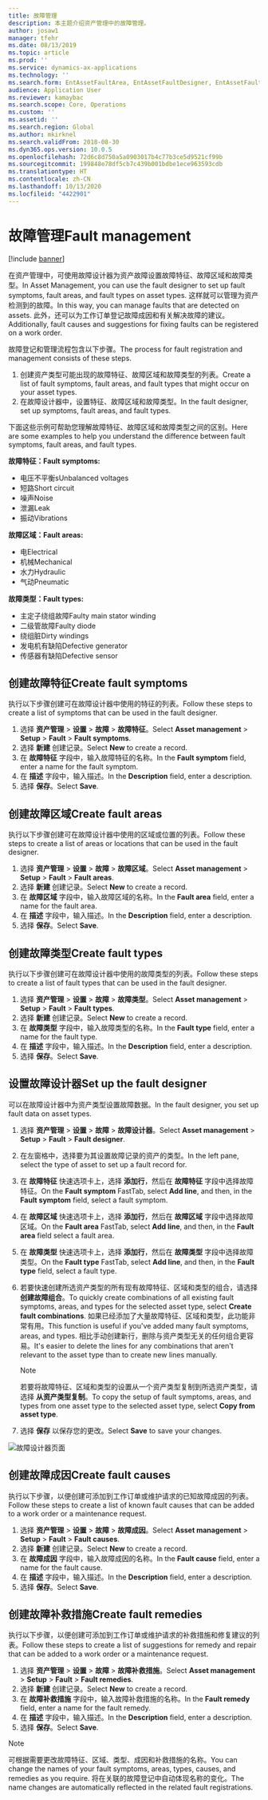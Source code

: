 ```yaml
---
title: 故障管理
description: 本主题介绍资产管理中的故障管理。
author: josaw1
manager: tfehr
ms.date: 08/13/2019
ms.topic: article
ms.prod: ''
ms.service: dynamics-ax-applications
ms.technology: ''
ms.search.form: EntAssetFaultArea, EntAssetFaultDesigner, EntAssetFaultCopyFromObjectType, EntAssetFaultRemedy, EntAssetObjectFaultRelationRequestInfoPart, EntAssetObjectFaultRelationWorkOrderInfoPart, EntAssetFaultCreateCombinations, EntAssetObjectFaultSymptom, EntAssetObjectFaultSymptomListPage, EntAssetFaultType, EntAssetFaultSymptom, EntAssetFaultCause
audience: Application User
ms.reviewer: kamaybac
ms.search.scope: Core, Operations
ms.custom: ''
ms.assetid: ''
ms.search.region: Global
ms.author: mkirknel
ms.search.validFrom: 2018-08-30
ms.dyn365.ops.version: 10.0.5
ms.openlocfilehash: 72d6c8d750a5a0903017b4c77b3ce5d9521cf99b
ms.sourcegitcommit: 199848e78df5cb7c439b001bdbe1ece963593cdb
ms.translationtype: HT
ms.contentlocale: zh-CN
ms.lasthandoff: 10/13/2020
ms.locfileid: "4422901"
---
```

# <a name="fault-management"></a><span data-ttu-id="117c3-103">故障管理</span><span class="sxs-lookup"><span data-stu-id="117c3-103">Fault management</span></span>

[!include [banner](../../includes/banner.md)]

 

<span data-ttu-id="117c3-104">在资产管理中，可使用故障设计器为资产故障设置故障特征、故障区域和故障类型。</span><span class="sxs-lookup"><span data-stu-id="117c3-104">In Asset Management, you can use the fault designer to set up fault symptoms, fault areas, and fault types on asset types.</span></span> <span data-ttu-id="117c3-105">这样就可以管理为资产检测到的故障。</span><span class="sxs-lookup"><span data-stu-id="117c3-105">In this way, you can manage faults that are detected on assets.</span></span> <span data-ttu-id="117c3-106">此外，还可以为工作订单登记故障成因和有关解决故障的建议。</span><span class="sxs-lookup"><span data-stu-id="117c3-106">Additionally, fault causes and suggestions for fixing faults can be registered on a work order.</span></span>

<span data-ttu-id="117c3-107">故障登记和管理流程包含以下步骤。</span><span class="sxs-lookup"><span data-stu-id="117c3-107">The process for fault registration and management consists of these steps.</span></span>

1. <span data-ttu-id="117c3-108">创建资产类型可能出现的故障特征、故障区域和故障类型的列表。</span><span class="sxs-lookup"><span data-stu-id="117c3-108">Create a list of fault symptoms, fault areas, and fault types that might occur on your asset types.</span></span>
2. <span data-ttu-id="117c3-109">在故障设计器中，设置特征、故障区域和故障类型。</span><span class="sxs-lookup"><span data-stu-id="117c3-109">In the fault designer, set up symptoms, fault areas, and fault types.</span></span>

<span data-ttu-id="117c3-110">下面这些示例可帮助您理解故障特征、故障区域和故障类型之间的区别。</span><span class="sxs-lookup"><span data-stu-id="117c3-110">Here are some examples to help you understand the difference between fault symptoms, fault areas, and fault types.</span></span>

<span data-ttu-id="117c3-111">**故障特征：**</span><span class="sxs-lookup"><span data-stu-id="117c3-111">**Fault symptoms:**</span></span>

- <span data-ttu-id="117c3-112">电压不平衡s</span><span class="sxs-lookup"><span data-stu-id="117c3-112">Unbalanced voltages</span></span>
- <span data-ttu-id="117c3-113">短路</span><span class="sxs-lookup"><span data-stu-id="117c3-113">Short circuit</span></span>
- <span data-ttu-id="117c3-114">噪声</span><span class="sxs-lookup"><span data-stu-id="117c3-114">Noise</span></span>
- <span data-ttu-id="117c3-115">泄漏</span><span class="sxs-lookup"><span data-stu-id="117c3-115">Leak</span></span>
- <span data-ttu-id="117c3-116">振动</span><span class="sxs-lookup"><span data-stu-id="117c3-116">Vibrations</span></span>

<span data-ttu-id="117c3-117">**故障区域：**</span><span class="sxs-lookup"><span data-stu-id="117c3-117">**Fault areas:**</span></span>

- <span data-ttu-id="117c3-118">电</span><span class="sxs-lookup"><span data-stu-id="117c3-118">Electrical</span></span>
- <span data-ttu-id="117c3-119">机械</span><span class="sxs-lookup"><span data-stu-id="117c3-119">Mechanical</span></span>
- <span data-ttu-id="117c3-120">水力</span><span class="sxs-lookup"><span data-stu-id="117c3-120">Hydraulic</span></span>
- <span data-ttu-id="117c3-121">气动</span><span class="sxs-lookup"><span data-stu-id="117c3-121">Pneumatic</span></span>

<span data-ttu-id="117c3-122">**故障类型：**</span><span class="sxs-lookup"><span data-stu-id="117c3-122">**Fault types:**</span></span>

- <span data-ttu-id="117c3-123">主定子绕组故障</span><span class="sxs-lookup"><span data-stu-id="117c3-123">Faulty main stator winding</span></span>
- <span data-ttu-id="117c3-124">二级管故障</span><span class="sxs-lookup"><span data-stu-id="117c3-124">Faulty diode</span></span>
- <span data-ttu-id="117c3-125">绕组脏</span><span class="sxs-lookup"><span data-stu-id="117c3-125">Dirty windings</span></span>
- <span data-ttu-id="117c3-126">发电机有缺陷</span><span class="sxs-lookup"><span data-stu-id="117c3-126">Defective generator</span></span>
- <span data-ttu-id="117c3-127">传感器有缺陷</span><span class="sxs-lookup"><span data-stu-id="117c3-127">Defective sensor</span></span>

## <a name="create-fault-symptoms"></a><span data-ttu-id="117c3-128">创建故障特征</span><span class="sxs-lookup"><span data-stu-id="117c3-128">Create fault symptoms</span></span>

<span data-ttu-id="117c3-129">执行以下步骤创建可在故障设计器中使用的特征的列表。</span><span class="sxs-lookup"><span data-stu-id="117c3-129">Follow these steps to create a list of symptoms that can be used in the fault designer.</span></span>

1. <span data-ttu-id="117c3-130">选择 **资产管理** \> **设置** \> **故障** \> **故障特征**。</span><span class="sxs-lookup"><span data-stu-id="117c3-130">Select **Asset management** \> **Setup** \> **Fault** \> **Fault symptoms**.</span></span>
2. <span data-ttu-id="117c3-131">选择 **新建** 创建记录。</span><span class="sxs-lookup"><span data-stu-id="117c3-131">Select **New** to create a record.</span></span>
3. <span data-ttu-id="117c3-132">在 **故障特征** 字段中，输入故障特征的名称。</span><span class="sxs-lookup"><span data-stu-id="117c3-132">In the **Fault symptom** field, enter a name for the fault symptom.</span></span>
4. <span data-ttu-id="117c3-133">在 **描述** 字段中，输入描述。</span><span class="sxs-lookup"><span data-stu-id="117c3-133">In the **Description** field, enter a description.</span></span>
5. <span data-ttu-id="117c3-134">选择 **保存**。</span><span class="sxs-lookup"><span data-stu-id="117c3-134">Select **Save**.</span></span>

## <a name="create-fault-areas"></a><span data-ttu-id="117c3-135">创建故障区域</span><span class="sxs-lookup"><span data-stu-id="117c3-135">Create fault areas</span></span>

<span data-ttu-id="117c3-136">执行以下步骤创建可在故障设计器中使用的区域或位置的列表。</span><span class="sxs-lookup"><span data-stu-id="117c3-136">Follow these steps to create a list of areas or locations that can be used in the fault designer.</span></span>

1. <span data-ttu-id="117c3-137">选择 **资产管理** \> **设置** \> **故障** \> **故障区域**。</span><span class="sxs-lookup"><span data-stu-id="117c3-137">Select **Asset management** \> **Setup** \> **Fault** \> **Fault areas**.</span></span>
2. <span data-ttu-id="117c3-138">选择 **新建** 创建记录。</span><span class="sxs-lookup"><span data-stu-id="117c3-138">Select **New** to create a record.</span></span>
3. <span data-ttu-id="117c3-139">在 **故障区域** 字段中，输入故障区域的名称。</span><span class="sxs-lookup"><span data-stu-id="117c3-139">In the **Fault area** field, enter a name for the fault area.</span></span>
4. <span data-ttu-id="117c3-140">在 **描述** 字段中，输入描述。</span><span class="sxs-lookup"><span data-stu-id="117c3-140">In the **Description** field, enter a description.</span></span>
5. <span data-ttu-id="117c3-141">选择 **保存**。</span><span class="sxs-lookup"><span data-stu-id="117c3-141">Select **Save**.</span></span>

## <a name="create-fault-types"></a><span data-ttu-id="117c3-142">创建故障类型</span><span class="sxs-lookup"><span data-stu-id="117c3-142">Create fault types</span></span>

<span data-ttu-id="117c3-143">执行以下步骤创建可在故障设计器中使用的故障类型的列表。</span><span class="sxs-lookup"><span data-stu-id="117c3-143">Follow these steps to create a list of fault types that can be used in the fault designer.</span></span>

1. <span data-ttu-id="117c3-144">选择 **资产管理** \> **设置** \> **故障** \> **故障类型**。</span><span class="sxs-lookup"><span data-stu-id="117c3-144">Select **Asset management** \> **Setup** \> **Fault** \> **Fault types**.</span></span>
2. <span data-ttu-id="117c3-145">选择 **新建** 创建记录。</span><span class="sxs-lookup"><span data-stu-id="117c3-145">Select **New** to create a record.</span></span>
3. <span data-ttu-id="117c3-146">在 **故障类型** 字段中，输入故障类型的名称。</span><span class="sxs-lookup"><span data-stu-id="117c3-146">In the **Fault type** field, enter a name for the fault type.</span></span>
4. <span data-ttu-id="117c3-147">在 **描述** 字段中，输入描述。</span><span class="sxs-lookup"><span data-stu-id="117c3-147">In the **Description** field, enter a description.</span></span>
5. <span data-ttu-id="117c3-148">选择 **保存**。</span><span class="sxs-lookup"><span data-stu-id="117c3-148">Select **Save**.</span></span>

## <a name="set-up-the-fault-designer"></a><span data-ttu-id="117c3-149">设置故障设计器</span><span class="sxs-lookup"><span data-stu-id="117c3-149">Set up the fault designer</span></span>

<span data-ttu-id="117c3-150">可以在故障设计器中为资产类型设置故障数据。</span><span class="sxs-lookup"><span data-stu-id="117c3-150">In the fault designer, you set up fault data on asset types.</span></span>

1. <span data-ttu-id="117c3-151">选择 **资产管理** \> **设置** \> **故障** \> **故障设计器**。</span><span class="sxs-lookup"><span data-stu-id="117c3-151">Select **Asset management** \> **Setup** \> **Fault** \> **Fault designer**.</span></span>
2. <span data-ttu-id="117c3-152">在左窗格中，选择要为其设置故障记录的资产的类型。</span><span class="sxs-lookup"><span data-stu-id="117c3-152">In the left pane, select the type of asset to set up a fault record for.</span></span>
3. <span data-ttu-id="117c3-153">在 **故障特征** 快速选项卡上，选择 **添加行**，然后在 **故障特征** 字段中选择故障特征。</span><span class="sxs-lookup"><span data-stu-id="117c3-153">On the **Fault symptom** FastTab, select **Add line**, and then, in the **Fault symptom** field, select a fault symptom.</span></span>
4. <span data-ttu-id="117c3-154">在 **故障区域** 快速选项卡上，选择 **添加行**，然后在 **故障区域** 字段中选择故障区域。</span><span class="sxs-lookup"><span data-stu-id="117c3-154">On the **Fault area** FastTab, select **Add line**, and then, in the **Fault area** field select a fault area.</span></span>
5. <span data-ttu-id="117c3-155">在 **故障类型** 快速选项卡上，选择 **添加行**，然后在 **故障类型** 字段中选择故障类型。</span><span class="sxs-lookup"><span data-stu-id="117c3-155">On the **Fault type** FastTab, select **Add line**, and then, in the **Fault type** field, select a fault type.</span></span>
6. <span data-ttu-id="117c3-156">若要快速创建所选资产类型的所有现有故障特征、区域和类型的组合，请选择 **创建故障组合**。</span><span class="sxs-lookup"><span data-stu-id="117c3-156">To quickly create combinations of all existing fault symptoms, areas, and types for the selected asset type, select **Create fault combinations**.</span></span> <span data-ttu-id="117c3-157">如果已经添加了大量故障特征、区域和类型，此功能非常有用。</span><span class="sxs-lookup"><span data-stu-id="117c3-157">This function is useful if you've added many fault symptoms, areas, and types.</span></span> <span data-ttu-id="117c3-158">相比手动创建新行，删除与资产类型无关的任何组合更容易。</span><span class="sxs-lookup"><span data-stu-id="117c3-158">It's easier to delete the lines for any combinations that aren't relevant to the asset type than to create new lines manually.</span></span>

    > [!NOTE]
    > <span data-ttu-id="117c3-159">若要将故障特征、区域和类型的设置从一个资产类型复制到所选资产类型，请选择 **从资产类型复制**。</span><span class="sxs-lookup"><span data-stu-id="117c3-159">To copy the setup of fault symptoms, areas, and types from one asset type to the selected asset type, select **Copy from asset type**.</span></span>

7. <span data-ttu-id="117c3-160">选择 **保存** 以保存您的更改。</span><span class="sxs-lookup"><span data-stu-id="117c3-160">Select **Save** to save your changes.</span></span>

![故障设计器页面](media/21-setup-for-work-orders.png)

## <a name="create-fault-causes"></a><span data-ttu-id="117c3-162">创建故障成因</span><span class="sxs-lookup"><span data-stu-id="117c3-162">Create fault causes</span></span>

<span data-ttu-id="117c3-163">执行以下步骤，以便创建可添加到工作订单或维护请求的已知故障成因的列表。</span><span class="sxs-lookup"><span data-stu-id="117c3-163">Follow these steps to create a list of known fault causes that can be added to a work order or a maintenance request.</span></span>

1. <span data-ttu-id="117c3-164">选择 **资产管理** \> **设置** \> **故障** \> **故障成因**。</span><span class="sxs-lookup"><span data-stu-id="117c3-164">Select **Asset management** \> **Setup** \> **Fault** \> **Fault causes**.</span></span>
2. <span data-ttu-id="117c3-165">选择 **新建** 创建记录。</span><span class="sxs-lookup"><span data-stu-id="117c3-165">Select **New** to create a record.</span></span>
3. <span data-ttu-id="117c3-166">在 **故障成因** 字段中，输入故障成因的名称。</span><span class="sxs-lookup"><span data-stu-id="117c3-166">In the **Fault cause** field, enter a name for the fault cause.</span></span>
4. <span data-ttu-id="117c3-167">在 **描述** 字段中，输入描述。</span><span class="sxs-lookup"><span data-stu-id="117c3-167">In the **Description** field, enter a description.</span></span>
5. <span data-ttu-id="117c3-168">选择 **保存**。</span><span class="sxs-lookup"><span data-stu-id="117c3-168">Select **Save**.</span></span>

## <a name="create-fault-remedies"></a><span data-ttu-id="117c3-169">创建故障补救措施</span><span class="sxs-lookup"><span data-stu-id="117c3-169">Create fault remedies</span></span>

<span data-ttu-id="117c3-170">执行以下步骤，以便创建可添加到工作订单或维护请求的补救措施和修复建议的列表。</span><span class="sxs-lookup"><span data-stu-id="117c3-170">Follow these steps to create a list of suggestions for remedy and repair that can be added to a work order or a maintenance request.</span></span>

1. <span data-ttu-id="117c3-171">选择 **资产管理** \> **设置** \> **故障** \> **故障补救措施**。</span><span class="sxs-lookup"><span data-stu-id="117c3-171">Select **Asset management** \> **Setup** \> **Fault** \> **Fault remedies**.</span></span>
2. <span data-ttu-id="117c3-172">选择 **新建** 创建记录。</span><span class="sxs-lookup"><span data-stu-id="117c3-172">Select **New** to create a record.</span></span>
3. <span data-ttu-id="117c3-173">在 **故障补救措施** 字段中，输入故障补救措施的名称。</span><span class="sxs-lookup"><span data-stu-id="117c3-173">In the **Fault remedy** field, enter a name for the fault remedy.</span></span>
4. <span data-ttu-id="117c3-174">在 **描述** 字段中，输入描述。</span><span class="sxs-lookup"><span data-stu-id="117c3-174">In the **Description** field, enter a description.</span></span>
5. <span data-ttu-id="117c3-175">选择 **保存**。</span><span class="sxs-lookup"><span data-stu-id="117c3-175">Select **Save**.</span></span>

> [!NOTE]
> <span data-ttu-id="117c3-176">可根据需要更改故障特征、区域、类型、成因和补救措施的名称。</span><span class="sxs-lookup"><span data-stu-id="117c3-176">You can change the names of your fault symptoms, areas, types, causes, and remedies as you require.</span></span> <span data-ttu-id="117c3-177">将在关联的故障登记中自动体现名称的变化。</span><span class="sxs-lookup"><span data-stu-id="117c3-177">The name changes are automatically reflected in the related fault registrations.</span></span>

